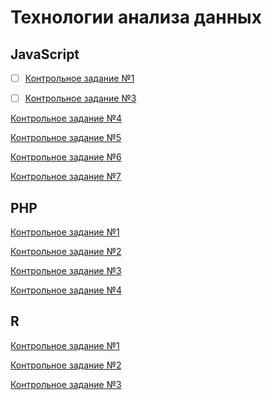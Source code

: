 # Технологии анализа данныx
## JavaScript
- [ ] [Контрольное задание №1](https://github.com/philippsemenov/-Data-analysis-technologies/blob/main/js1.md)

- [ ] [Контрольное задание №3](https://github.com/philippsemenov/-Data-analysis-technologies/blob/main/js3.md)

[Контрольное задание №4](https://github.com/philippsemenov/-Data-analysis-technologies/blob/main/js4.md)

[Контрольное задание №5]()

[Контрольное задание №6]()

[Контрольное задание №7]()
## PHP
[Контрольное задание №1]()

[Контрольное задание №2]()

[Контрольное задание №3]()

[Контрольное задание №4]()
## R
[Контрольное задание №1]()

[Контрольное задание №2]()

[Контрольное задание №3]()
